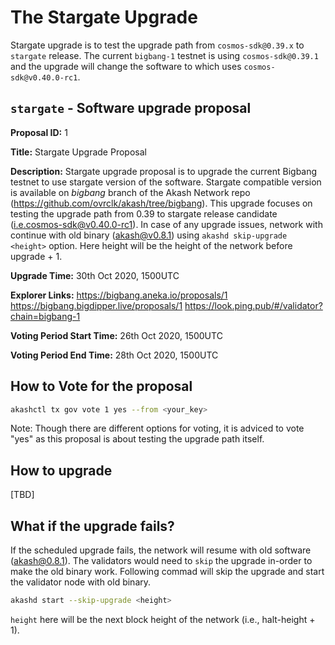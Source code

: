 # The Stargate Upgrade

Stargate upgrade is to test the upgrade path from `cosmos-sdk@0.39.x` to `stargate` release. The current `bigbang-1` testnet 
is using `cosmos-sdk@0.39.1` and the upgrade will change the software to which uses `cosmos-sdk@v0.40.0-rc1`.

## `stargate` - Software upgrade proposal
**Proposal ID:** 1

**Title:** Stargate Upgrade Proposal

**Description:** Stargate upgrade proposal is to upgrade the current Bigbang testnet to use stargate version of the software. 
Stargate compatible version is available on *bigbang* branch of the Akash Network repo (https://github.com/ovrclk/akash/tree/bigbang). 
This upgrade focuses on testing the upgrade path from 0.39 to stargate release candidate (i.e.cosmos-sdk@v0.40.0-rc1). In case of any upgrade issues, 
network with continue with old binary (akash@v0.8.1) using `akashd skip-upgrade <height>` option. Here height will be the height of 
the network before upgrade + 1.

**Upgrade Time:** 30th Oct 2020, 1500UTC

**Explorer Links:** https://bigbang.aneka.io/proposals/1 https://bigbang.bigdipper.live/proposals/1 https://look.ping.pub/#/validator?chain=bigbang-1

**Voting Period Start Time:** 26th Oct 2020, 1500UTC 

**Voting Period End Time:** 28th Oct 2020, 1500UTC 

## How to Vote for the proposal

```sh
akashctl tx gov vote 1 yes --from <your_key>
```
Note: Though there are different options for voting, it is adviced to vote "yes" as this proposal is about testing the upgrade path itself.
 
## How to upgrade 
[TBD]

## What if the upgrade fails?

If the scheduled upgrade fails, the network will resume with old software (akash@0.8.1). The validators would need to `skip` the upgrade in-order to 
make the old binary work. Following commad will skip the upgrade and start the validator node with old binary.

```sh
akashd start --skip-upgrade <height>
```
`height` here will be the next block height of the network (i.e., halt-height + 1).
